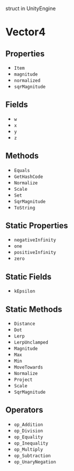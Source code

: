 struct in UnityEngine
# Vector4

## Properties
- `Item`
- `magnitude`
- `normalized`
- `sqrMagnitude`
## Fields
- `w`
- `x`
- `y`
- `z`
## Methods
- `Equals`
- `GetHashCode`
- `Normalize`
- `Scale`
- `Set`
- `SqrMagnitude`
- `ToString`
## Static Properties
- `negativeInfinity`
- `one`
- `positiveInfinity`
- `zero`
## Static Fields
- `kEpsilon`
## Static Methods
- `Distance`
- `Dot`
- `Lerp`
- `LerpUnclamped`
- `Magnitude`
- `Max`
- `Min`
- `MoveTowards`
- `Normalize`
- `Project`
- `Scale`
- `SqrMagnitude`
## Operators
- `op_Addition`
- `op_Division`
- `op_Equality`
- `op_Inequality`
- `op_Multiply`
- `op_Subtraction`
- `op_UnaryNegation`
